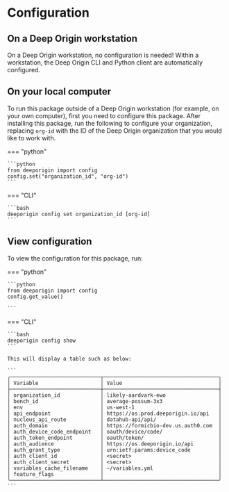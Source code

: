 # Configuration

## On a Deep Origin workstation

On a Deep Origin workstation, no configuration is needed! Within a workstation, the Deep Origin CLI and Python client are automatically configured.

## On your local computer

To run this package outside of a Deep Origin workstation (for example, on your own computer), first you need to configure this package. After installing this package, run the following to configure your organization, replacing `org-id` with the ID of the Deep Origin organization that you would like to work with.

=== "python"


    ```python
    from deeporigin import config
    config.set("organization_id", "org-id")
    ```


=== "CLI"

    ```bash
    deeporigin config set organization_id [org-id]
    ```

## View configuration

To view the configuration for this package, run:

=== "python"

    ```python
    from deeporigin import config
    config.get_value()

    ```

=== "CLI"

    ```bash
    deeporigin config show
    ```

    This will display a table such as below:

    ```
    ╭─────────────────────────────┬─────────────────────────────────────╮
    │ Variable                    │ Value                               │
    ├─────────────────────────────┼─────────────────────────────────────┤
    │ organization_id             │ likely-aardvark-ewo                 │
    │ bench_id                    │ average-possum-3x3                  │
    │ env                         │ us-west-1                           │
    │ api_endpoint                │ https://os.prod.deeporigin.io/api   │
    │ nucleus_api_route           │ datahub-api/api/                    │
    │ auth_domain                 │ https://formicbio-dev.us.auth0.com  │
    │ auth_device_code_endpoint   │ oauth/device/code/                  │
    │ auth_token_endpoint         │ oauth/token/                        │
    │ auth_audience               │ https://os.deeporigin.io/api        │
    │ auth_grant_type             │ urn:ietf:params:device_code         │
    │ auth_client_id              │ <secret>                            │
    │ auth_client_secret          │ <secret>                            │
    │ variables_cache_filename    │ ~/variables.yml                     │
    │ feature_flags               │                                     │
    ╰─────────────────────────────┴─────────────────────────────────────╯
    ```
